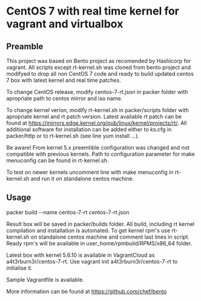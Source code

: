 # CentOS 7 with real time kernel for vagrant and virtualbox

## Preamble
This project was based on Bento project as recomended by Hashicorp for vagrant. All scripts except rt-kernel.sh was cloned from bento project and modifyed to drop all non CentOS 7 code and ready to build updated centos 7 box with latest kernel and real time patches.

To change CentOS release, modify centos-7-rt.json in packer folder with apropriate path to centos mirror and iso name.

To change kernel verion, modify rt-kernel.sh in packer/scripts folder with apropriate kernel and rt patch version.
Latest available rt patch can be found at https://mirrors.edge.kernel.org/pub/linux/kernel/projects/rt/.
All additional software for installation can be added either to ks.cfg in packer/http or to rt-kernel.sh (see line yum install ...).

Be aware! From kernel 5.x preemtible configuration was changed and not compatible with previous kernels. Path to configuration parameter for make menuconfig can be found in rt-kernel.sh.

To test on newer kernels uncomment line with make menuconfig in rt-kernel.sh and run it on standalone centos machine.

## Usage
packer build --name centos-7-rt centos-7-rt.json

Result box will be saved in packer/builds folder. All build, including rt kernel compilation and installation is automated.
To get kernel rpm's use rt-kernel.sh on standalone centos machine and comment last lines in script. Ready rpm's will be available in user_home/rpmbuild/RPMS/x86_64 folder.

Latest box with kernel 5.6.10 is available in VagrantCloud as a4t3rburn3r/centos-7-rt.
Use vagrant init a4t3rburn3r/centos-7-rt to initialise it.

Sample Vagrantfile is available.

More information can be found at https://github.com/chef/bento
